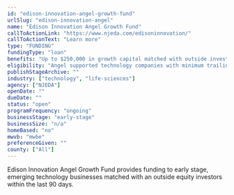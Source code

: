 ```yaml
---
id: "edison-innovation-angel-growth-fund"
urlSlug: "edison-innovation-angel"
name: "Edison Innovation Angel Growth Fund"
callToActionLink: "https://www.njeda.com/edisoninnovation/"
callToActionText: "Learn more"
type: "FUNDING"
fundingType: "loan"
benefits: "Up to $250,000 in growth capital matched with outside investors on a 1 to 2 basis."
eligibility: "Angel supported technology companies with minimum trailing 12 month commercial revenues of $250,000. The company must employ 75% of its W-2 employees in NJ or commit to growing 10 high-paying jobs over two years."
publishStageArchive: ""
industry: ["technology", "life-sciences"]
agency: ["NJEDA"]
openDate: ""
dueDate: ""
status: "open"
programFrequency: "ongoing"
businessStage: "early-stage"
businessSize: "n/a"
homeBased: "no"
mwvb: "mwbe"
preferenceGiven: ""
county: ["All"]
---
```


Edison Innovation Angel Growth Fund provides funding to early stage, emerging technology businesses matched with an outside equity investors within the last 90 days.
